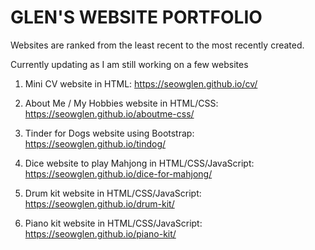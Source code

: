 # GLEN'S WEBSITE PORTFOLIO

Websites are ranked from the least recent to the most recently created.

Currently updating as I am still working on a few websites

1. Mini CV website in HTML: https://seowglen.github.io/cv/

2. About Me / My Hobbies website in HTML/CSS: https://seowglen.github.io/aboutme-css/

3. Tinder for Dogs website using Bootstrap: https://seowglen.github.io/tindog/

4. Dice website to play Mahjong in HTML/CSS/JavaScript: https://seowglen.github.io/dice-for-mahjong/

5. Drum kit website in HTML/CSS/JavaScript: https://seowglen.github.io/drum-kit/

6. Piano kit website in HTML/CSS/JavaScript: https://seowglen.github.io/piano-kit/
